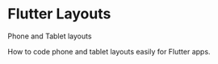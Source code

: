 # Flutter Layouts
Phone and Tablet layouts

How to code phone and tablet layouts easily for Flutter apps.
